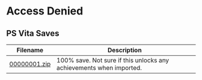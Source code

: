 # Access Denied

## PS Vita Saves

| Filename | Description |
|----------|-------------|
| [00000001.zip](00000001.zip) | 100% save. Not sure if this unlocks any achievements when imported.  |
